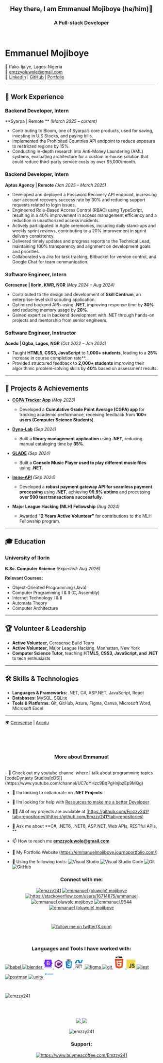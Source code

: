<h2 align="center">Hey there, I am Emmanuel Mojiboye (he/him)👋</h2>
<h3 align="center">A Full-stack Developer </h3>
<br>

# Emmanuel Mojiboye

📍 Ifako-Ijaiye, Lagos-Nigeria  
📧 [emzzyoluwole@gmail.com](mailto:emzzyoluwole@gmail.com)  
🔗 [LinkedIn](https://www.linkedin.com/in/emmanuel-mojiboye-b9493023b/) | [GitHub](https://github.com/Emzzy241) | [Portfolio](https://emmanuelmojiboye.journoportfolio.com/)  

---

## 💼 Work Experience

### Backend Developer, Intern  
**Syarpa | Remote ** *(March 2025 – current)*  
- Contributing to Bloom, one of Syarpa’s core products, used for saving, investing in U.S 
Stocks, and paying bills.  
- Implemented the Prohibited Countries API endpoint to reduce exposure to restricted 
regions by 15%.
- Conducting in-depth research into Anti-Money Laundering (AML) systems, evaluating architecture for a custom in-house solution that could reduce third-party service costs by over $5,000/month.

### Backend Developer, Intern  
**Aptus Agency | Remote** *(Jan 2025 – March 2025)*  
- Developed and deployed a Password Recovery API endpoint, increasing user account recovery success rate by 30% and reducing support requests related to login issues.
- Engineered Role-Based Access Control (RBAC) using TypeScript, resulting in a 40% improvement in access management efficiency and a reduction in unauthorized access incidents.
- Actively participated in Agile ceremonies, including daily stand-ups and weekly sprint reviews, contributing to a 20% improvement in sprint delivery consistency.
- Delivered timely updates and progress reports to the Technical Lead, maintaining 100% transparency and alignment on development goals and priorities.
- Collaborated via Jira for task tracking, Bitbucket for version control, and Google Chat for team communication.

### Software Engineer, Intern  
**Ceresense | Ilorin, KWR, NGR** *(May 2024 – Aug 2024)*  
- Contributed to the design and development of **Skill Centrum**, an enterprise-level skill scouting application.  
- Optimized backend APIs using **.NET**, improving response time by **30%** and reducing memory usage by **20%**.
- Gained expertise in backend development with .NET through hands-on projects and mentorship from senior engineers.  

### Software Engineer, Instructor  
**Acedu | Ogba, Lagos, NGR** *(Oct 2022 – Jan 2024)*  
- Taught **HTML5, CSS3, JavaScript** to **1,000+ students**, leading to a **25%** increase in course completion rate**.
- Provided structured feedback to **2,000+ students** improving their algorithmic problem-solving skills by **40%** based on assessment results.  

---

## 🚀 Projects & Achievements

- **[CGPA Tracker App](https://github.com/Emzzy241/My-Csc-GPA)** *(May 2023)*  
  - Developed a **Cumulative Grade Point Average (CGPA) app** for tracking academic performance, receiving feedback from **100+ users (Computer Science Students)**.  

- **[Dyna-Lab](https://github.com/Emzzy241/Library-Catalogue)** *(Sep 2024)*  
  - Built a **library management application** using **.NET**, reducing manual cataloging time by **35%**.

- **[GLADE](https://github.com/Emzzy241/Glade)** *(Sep 2024)*  
  - Built a **Console Music Player used to play different music files** using **.NET**.  

- **[Irene-API](https://github.com/Emzzy241/Irene-API)** *(Sep 2024)*  
  - Developed a **robust payment gateway API for seamless payment processing** using **.NET**, achieving **99.9% uptime** and processing **over 500 test transactions successfully**.  

- **Major League Hacking (MLH) Fellowship** *(Aug 2024)*  
  - Awarded **"2 Years Active Volunteer"** for contributions to the MLH Fellowship program.  

---

## 🎓 Education  

### **University of Ilorin**  
**B.Sc. Computer Science** *(Expected: Aug 2026)*  

**Relevant Courses:**  
- Object-Oriented Programming (Java)  
- Computer Programming I & II (C, Assembly)  
- Internet Technology I & II  
- Automata Theory  
- Computer Architecture  

---

## 🏆 Volunteer & Leadership  

- **Active Volunteer,** Ceresense Build Team  
- **Active Volunteer,** Major League Hacking, Manhattan, New York  
- **Computer Science Tutor,** teaching **HTML5, CSS3, JavaScript, and .NET** to tech enthusiasts  

---

## 🛠️ Skills & Technologies  

- **Languages & Frameworks:** .NET, C#, ASP.NET, JavaScript, React  
- **Databases:** MySQL, SQLite  
- **Tools & Platforms:** Git, GitHub, Azure, Figma, Canva, Microsoft Word, Microsoft Excel  

---

🌍 [Ceresense](https://ceresense.com.ng/) | [Acedu](https://acedu.camp/)  

<br><br><br>
  <h3 align="center"> More about Emmanuel </h3>
  <br>
- 🔭 Check out my youtube channel where I talk about programming topics [codeDynasty Studios[cDS]](https://www.youtube.com/channel/UC7dYHzc9BqPgHnjbzEp9MQg)

- 👯 I’m looking to collaborate on **.NET Projects**

- 🤝 I’m looking for help with [Resources to make me a better Developer](https://twitter.com/Emzzy241)

- 👨‍💻 All of my projects are available at [https://github.com/Emzzy241?tab=repositories](https://github.com/Emzzy241?tab=repositories)

- 💬 Ask me about **C#, .NET6, .NET8, ASP.NET, Web APIs, RESTful APIs, **

- 📫 How to reach me **emzzyoluwole@gmail.com**

- 📄 My Portfolio Website (https://emmanuelmojiboye.journoportfolio.com/)

- 🔧 Using the following tools: ![Visual Studio](https://img.shields.io/badge/-Visual_Studio-violet?style=plastic&logo=visual-studio) ![Visual Studio Code](https://img.shields.io/badge/-VS_Code-blue?style=plastic&logo=visual-studio-code) ![Git](https://img.shields.io/badge/-Git-orange?style=plastic&logo=git&logoColor=white) ![GitHub](https://img.shields.io/badge/-GitHub-purple?style=plastic&logo=github)

<h3 align="center">Connect with me:</h3>
<p align="center">
<a href="https://twitter.com/emzzy241" target="blank"><img align="center" src="https://raw.githubusercontent.com/rahuldkjain/github-profile-readme-generator/master/src/images/icons/Social/twitter.svg" alt="emzzy241" height="30" width="40" /></a>
<a href="https://linkedin.com/in/emmanuel (oluwole) mojiboye" target="blank"><img align="center" src="https://raw.githubusercontent.com/rahuldkjain/github-profile-readme-generator/master/src/images/icons/Social/linked-in-alt.svg" alt="emmanuel (oluwole) mojiboye" height="30" width="40" /></a>
<a href="https://stackoverflow.com/users/https://stackoverflow.com/users/16714875/emmanuel" target="blank"><img align="center" src="https://raw.githubusercontent.com/rahuldkjain/github-profile-readme-generator/master/src/images/icons/Social/stack-overflow.svg" alt="https://stackoverflow.com/users/16714875/emmanuel" height="30" width="40" /></a>
<a href="https://fb.com/emmanuel oluwole mojiboye" target="blank"><img align="center" src="https://raw.githubusercontent.com/rahuldkjain/github-profile-readme-generator/master/src/images/icons/Social/facebook.svg" alt="emmanuel oluwole mojiboye" height="30" width="40" /></a>
<a href="https://instagram.com/emmanuel.9944" target="blank"><img align="center" src="https://raw.githubusercontent.com/rahuldkjain/github-profile-readme-generator/master/src/images/icons/Social/instagram.svg" alt="emmanuel.9944" height="30" width="40" /></a>
<a href="https://www.youtube.com/channel/UC7dYHzc9BqPgHnjbzEp9MQg" target="blank"><img align="center" src="https://raw.githubusercontent.com/rahuldkjain/github-profile-readme-generator/master/src/images/icons/Social/youtube.svg" alt="emmanuel (oluwole) mojiboye" height="30" width="40" /></a>
</p><br>
<p align="center"> <a href="https://twitter.com/emzzy241" target="blank"><img src="https://img.shields.io/twitter/follow/emzzy241?logo=twitter&style=for-the-badge&theme=algolia"" alt="follow me on twitter(X.com)" /></a> </p>

<br>

<h3 align="center">Languages and Tools I have worked with:</h3>
<p align="left"> <a href="https://babeljs.io/" target="_blank" rel="noreferrer"> <img src="https://www.vectorlogo.zone/logos/babeljs/babeljs-icon.svg" alt="babel" width="30" height="40"/> </a> <a href="https://www.blender.org/" target="_blank" rel="noreferrer"> <img src="https://download.blender.org/branding/community/blender_community_badge_white.svg" alt="blender" width="40" height="30"/> </a> <a href="https://getbootstrap.com" target="_blank" rel="noreferrer"> <img src="https://raw.githubusercontent.com/devicons/devicon/master/icons/bootstrap/bootstrap-plain-wordmark.svg" alt="bootstrap" width="30" height="30"/> </a> <a href="https://www.w3schools.com/cs/" target="_blank" rel="noreferrer"> <img src="https://raw.githubusercontent.com/devicons/devicon/master/icons/csharp/csharp-original.svg" alt="csharp" width="30" height="30"/> </a> <a href="https://www.w3schools.com/css/" target="_blank" rel="noreferrer"> <img src="https://raw.githubusercontent.com/devicons/devicon/master/icons/css3/css3-original-wordmark.svg" alt="css3" width="30" height="30"/> </a> <a href="https://dotnet.microsoft.com/" target="_blank" rel="noreferrer"> <img src="https://raw.githubusercontent.com/devicons/devicon/master/icons/dot-net/dot-net-original-wordmark.svg" alt="dotnet" width="30" height="30"/> </a> <a href="https://www.figma.com/" target="_blank" rel="noreferrer"> <img src="https://www.vectorlogo.zone/logos/figma/figma-icon.svg" alt="figma" width="30" height="30"/> </a> <a href="https://git-scm.com/" target="_blank" rel="noreferrer"> <img src="https://www.vectorlogo.zone/logos/git-scm/git-scm-icon.svg" alt="git" width="30" height="30"/> </a> <a href="https://www.w3.org/html/" target="_blank" rel="noreferrer"> <img src="https://raw.githubusercontent.com/devicons/devicon/master/icons/html5/html5-original-wordmark.svg" alt="html5" width="40" height="40"/> </a> <a href="https://developer.mozilla.org/en-US/docs/Web/JavaScript" target="_blank" rel="noreferrer"> <img src="https://raw.githubusercontent.com/devicons/devicon/master/icons/javascript/javascript-original.svg" alt="javascript" width="30" height="30"/> </a> <a href="https://jestjs.io" target="_blank" rel="noreferrer"> <img src="https://www.vectorlogo.zone/logos/jestjsio/jestjsio-icon.svg" alt="jest" width="30" height="30"/> </a> <a href="https://postman.com" target="_blank" rel="noreferrer"> <img src="https://www.vectorlogo.zone/logos/getpostman/getpostman-icon.svg" alt="postman" width="30" height="30"/> </a> <a href="https://unity.com/" target="_blank" rel="noreferrer"> <img src="https://www.vectorlogo.zone/logos/unity3d/unity3d-icon.svg" alt="unity" width="30" height="30"/> </a> <a href="https://webpack.js.org" target="_blank" rel="noreferrer"> <img src="https://raw.githubusercontent.com/devicons/devicon/d00d0969292a6569d45b06d3f350f463a0107b0d/icons/webpack/webpack-original-wordmark.svg" alt="webpack" width="30" height="30"/> </a> </p>
<br>
<p align="left"> <a href="https://github.com/ryo-ma/github-profile-trophy"><img src="https://github-profile-trophy.vercel.app/?username=emzzy241&theme=algolia"" alt="emzzy241" /></a> </p>



<p align="center">
<a href="https://github.com/emzzy241"><br><br><br>
  <img height="180em" src="https://github-readme-stats.vercel.app/api?username=emzzy241&show_icons=true&theme=algolia&include_all_commits=true&count_private=true"/> <img height="180em" src="https://github-readme-stats.vercel.app/api/top-langs/?username=emzzy241&theme=algolia"/>
</a>
</p>

<p align="center"><img align="center" src="https://github-readme-streak-stats.herokuapp.com/?user=emzzy241&theme=algolia" alt="emzzy241" /></p>


<h3 align="center">Support:</h3>
<p align="center"><a href="https://www.buymeacoffee.com/Emzzy241"> <img align="center" src="https://cdn.buymeacoffee.com/buttons/v2/default-yellow.png"&theme=algolia height="50" width="210" alt="https://www.buymeacoffee.com/Emzzy241" /></a></p><br>
